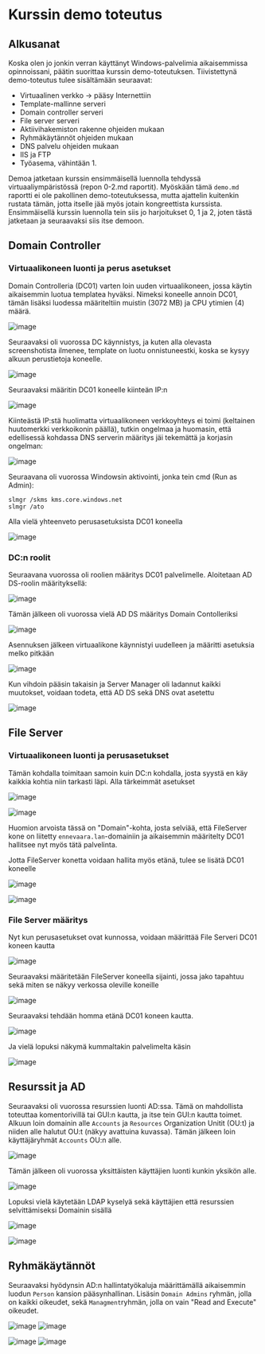 # Kurssin demo toteutus

## Alkusanat

Koska olen jo jonkin verran käyttänyt Windows-palvelimia aikaisemmissa opinnoissani, päätin suorittaa kurssin demo-toteutuksen. Tiivistettynä demo-toteutus tulee sisältämään seuraavat:

* Virtuaalinen verkko -> pääsy Internettiin
* Template-mallinne serveri
* Domain controller serveri
* File server serveri
* Aktiivihakemiston rakenne ohjeiden mukaan
* Ryhmäkäytännöt ohjeiden mukaan
* DNS palvelu ohjeiden mukaan
* IIS ja FTP
* Työasema, vähintään 1.

Demoa jatketaan kurssin ensimmäisellä luennolla tehdyssä virtuaaliympäristössä (repon 0-2.md raportit). Myöskään tämä `demo.md` raportti ei ole pakollinen demo-toteutuksessa, mutta ajattelin kuitenkin rustata tämän, jotta itselle jää myös jotain kongreettista kurssista. Ensimmäisellä kurssin luennolla tein siis jo harjoitukset 0, 1 ja 2, joten tästä jatketaan ja seuraavaksi siis itse demoon.

## Domain Controller

### Virtuaalikoneen luonti ja perus asetukset

Domain Controlleria (DC01) varten loin uuden virtuaalikoneen, jossa käytin aikaisemmin luotua templatea hyväksi. Nimeksi koneelle annoin DC01, tämän lisäksi luodessa määriteltiin muistin (3072 MB) ja CPU ytimien (4) määrä.

![image](https://github.com/user-attachments/assets/a920c603-61ee-41fe-b5c3-eddca1fdef5b)

Seuraavaksi oli vuorossa DC käynnistys, ja kuten alla olevasta screenshotista ilmenee, template on luotu onnistuneestki, koska se kysyy alkuun perustietoja koneelle.

![image](https://github.com/user-attachments/assets/abdf06f7-1d88-4b7c-b5dd-351f5f6008e1)

Seuraavaksi määritin DC01 koneelle kiinteän IP:n

![image](https://github.com/user-attachments/assets/9aefa619-af1e-49ed-a50e-dafae2c1f9de)

Kiinteästä IP:stä huolimatta virtuaalikoneen verkkoyhteys ei toimi (keltainen huutomerkki verkkoikonin päällä), tutkin ongelmaa ja huomasin, että edellisessä kohdassa DNS serverin määritys jäi tekemättä ja korjasin ongelman:

![image](https://github.com/user-attachments/assets/35af40e4-3515-4486-8dc7-e37b19dd7e42)

Seuraavana oli vuorossa Windowsin aktivointi, jonka tein cmd (Run as Admin):
```
slmgr /skms kms.core.windows.net
slmgr /ato
```

Alla vielä yhteenveto perusasetuksista DC01 koneella

![image](https://github.com/user-attachments/assets/a3900e8a-e7e7-453b-ab91-4b510659439c)


### DC:n roolit

Seuraavana vuorossa oli roolien määritys DC01 palvelimelle. Aloitetaan AD DS-roolin määrityksellä:

![image](https://github.com/user-attachments/assets/c444ab36-38b8-40ba-952e-49934cc96256)

Tämän jälkeen oli vuorossa vielä AD DS määritys Domain Contolleriksi

![image](https://github.com/user-attachments/assets/11478065-f089-4f6a-84cf-ae1f4df82db5)

Asennuksen jälkeen virtuaalikone käynnistyi uudelleen ja määritti asetuksia melko pitkään

![image](https://github.com/user-attachments/assets/ddfcf3e5-ba96-4786-a1b7-6e03239eba79)

Kun vihdoin pääsin takaisin ja Server Manager oli ladannut kaikki muutokset, voidaan todeta, että AD DS sekä DNS ovat asetettu

![image](https://github.com/user-attachments/assets/43ab49fb-3fac-4f36-a644-d9f65b36acad)

## File Server

### Virtuaalikoneen luonti ja perusasetukset

Tämän kohdalla toimitaan samoin kuin DC:n kohdalla, josta syystä en käy kaikkia kohtia niin tarkasti läpi. Alla tärkeimmät asetukset

![image](https://github.com/user-attachments/assets/df2fd92a-7ff2-4f23-8780-15d4b6d3f809)

![image](https://github.com/user-attachments/assets/94b03db1-0415-459a-a5a3-6ad73c881177)

Huomion arvoista tässä on "Domain"-kohta, josta selviää, että FileServer kone on liitetty `ennevaara.lan`-domainiin ja aikaisemmin määritelty DC01 hallitsee nyt myös tätä palvelinta.

Jotta FileServer konetta voidaan hallita myös etänä, tulee se lisätä DC01 koneelle

![image](https://github.com/user-attachments/assets/77b51955-a3ea-4821-acb4-ba8515a62fb9)

![image](https://github.com/user-attachments/assets/e43a0912-a5b4-48e7-8635-6cfdf9440b5f)

### File Server määritys

Nyt kun perusasetukset ovat kunnossa, voidaan määrittää File Serveri DC01 koneen kautta

![image](https://github.com/user-attachments/assets/65955e97-3101-4ea2-958a-a1f80e156440)

Seuraavaksi määritetään FileServer koneella sijainti, jossa jako tapahtuu sekä miten se näkyy verkossa oleville koneille

![image](https://github.com/user-attachments/assets/b2be8c69-59fc-46b0-9658-0892d2e6c75e)

Seuraavaksi tehdään homma etänä DC01 koneen kautta.

![image](https://github.com/user-attachments/assets/f921ac5c-511e-417e-b3e7-a5f69908ea75)

Ja vielä lopuksi näkymä kummaltakin palvelimelta käsin

![image](https://github.com/user-attachments/assets/92080948-1603-48bd-b25e-bbd48c50c040)

## Resurssit ja AD

Seuraavaksi oli vuorossa resurssien luonti AD:ssa. Tämä on mahdollista toteuttaa komentorivillä tai GUI:n kautta, ja itse tein GUI:n kautta toimet. Alkuun loin domainin alle `Accounts` ja `Resources` Organization Unitit (OU:t) ja niiden alle halutut OU:t (näkyy avattuina kuvassa). Tämän jälkeen loin käyttäjäryhmät `Accounts` OU:n alle. 

![image](https://github.com/user-attachments/assets/0903a516-7950-4abf-bcfb-473abe7b291c)

Tämän jälkeen oli vuorossa yksittäisten käyttäjien luonti kunkin yksikön alle.

![image](https://github.com/user-attachments/assets/7e36a14d-274c-40a6-bf51-845da4a14adc)

Lopuksi vielä käytetään LDAP kyselyä sekä käyttäjien että resurssien selvittämiseksi Domainin sisällä

![image](https://github.com/user-attachments/assets/ea15e856-7962-4a5c-9ba7-3ec3d50ecd7f)

![image](https://github.com/user-attachments/assets/5da1ecf2-5eca-409e-8b03-5127d88bf74d)

## Ryhmäkäytännöt

Seuraavaksi hyödynsin AD:n hallintatyökaluja määrittämällä aikaisemmin luodun `Person` kansion pääsynhallinan. Lisäsin `Domain Admins` ryhmän, jolla on kaikki oikeudet, sekä `Managment`ryhmän, jolla on vain "Read and Execute" oikeudet.

![image](https://github.com/user-attachments/assets/4a41bee9-8ae0-4aa3-a0dd-b66960f95178) ![image](https://github.com/user-attachments/assets/752c4fe6-dc06-43ae-94a1-f9b1cadc1f4d)


![image](https://github.com/user-attachments/assets/ce8aa1ce-89ad-4edc-b94d-dee00df42758) ![image](https://github.com/user-attachments/assets/6c7fa1ee-4320-49e3-af02-a8aedff010ed)


